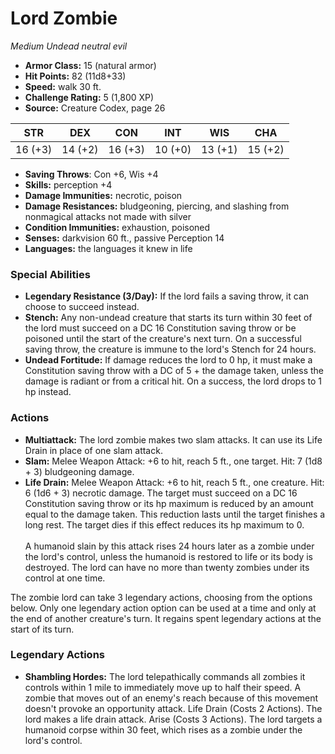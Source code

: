 # Lord Zombie

*Medium* *Undead* *neutral evil*

- **Armor Class:** 15 (natural armor)
- **Hit Points:** 82 (11d8+33)
- **Speed:** walk 30 ft.
- **Challenge Rating:** 5 (1,800 XP)
- **Source:** Creature Codex, page 26

| STR | DEX | CON | INT | WIS | CHA |
| --- | --- | --- | --- | --- | --- |
| 16 (+3) | 14 (+2) | 16 (+3) | 10 (+0) | 13 (+1) | 15 (+2) |

- **Saving Throws**: Con +6, Wis +4
- **Skills:** perception +4
- **Damage Immunities:** necrotic, poison
- **Damage Resistances:** bludgeoning, piercing, and slashing from nonmagical attacks not made with silver
- **Condition Immunities:** exhaustion, poisoned
- **Senses:** darkvision 60 ft., passive Perception 14
- **Languages:** the languages it knew in life

### Special Abilities

- **Legendary Resistance (3/Day):** If the lord fails a saving throw, it can choose to succeed instead.
- **Stench:** Any non-undead creature that starts its turn within 30 feet of the lord must succeed on a DC 16 Constitution saving throw or be poisoned until the start of the creature's next turn. On a successful saving throw, the creature is immune to the lord's Stench for 24 hours.
- **Undead Fortitude:** If damage reduces the lord to 0 hp, it must make a Constitution saving throw with a DC of 5 + the damage taken, unless the damage is radiant or from a critical hit. On a success, the lord drops to 1 hp instead.

### Actions

- **Multiattack:** The lord zombie makes two slam attacks. It can use its Life Drain in place of one slam attack.
- **Slam:** Melee Weapon Attack: +6 to hit, reach 5 ft., one target. Hit: 7 (1d8 + 3) bludgeoning damage.
- **Life Drain:** Melee Weapon Attack: +6 to hit, reach 5 ft., one creature. Hit: 6 (1d6 + 3) necrotic damage. The target must succeed on a DC 16 Constitution saving throw or its hp maximum is reduced by an amount equal to the damage taken. This reduction lasts until the target finishes a long rest. The target dies if this effect reduces its hp maximum to 0. <br><br>A humanoid slain by this attack rises 24 hours later as a zombie under the lord's control, unless the humanoid is restored to life or its body is destroyed. The lord can have no more than twenty zombies under its control at one time.

The zombie lord can take 3 legendary actions, choosing from the options below. Only one legendary action option can be used at a time and only at the end of another creature's turn. It regains spent legendary actions at the start of its turn.

### Legendary Actions

- **Shambling Hordes:** The lord telepathically commands all zombies it controls within 1 mile to immediately move up to half their speed. A zombie that moves out of an enemy's reach because of this movement doesn't provoke an opportunity attack. Life Drain (Costs 2 Actions). The lord makes a life drain attack. Arise (Costs 3 Actions). The lord targets a humanoid corpse within 30 feet, which rises as a zombie under the lord's control.
